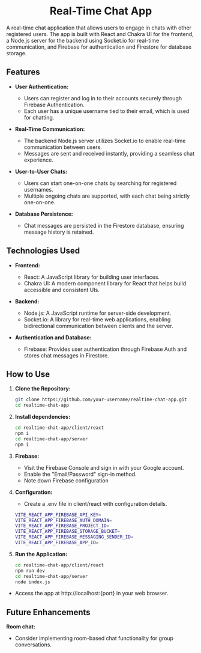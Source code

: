 <h1 align='center'>Real-Time Chat App</h1>

A real-time chat application that allows users to engage in chats with other registered users. The app is built with React and Chakra UI for the frontend, a Node.js server for the backend using Socket.io for real-time communication, and Firebase for authentication and Firestore for database storage.

## Features

- **User Authentication:**
  - Users can register and log in to their accounts securely through Firebase Authentication.
  - Each user has a unique username tied to their email, which is used for chatting.

- **Real-Time Communication:**
  - The backend Node.js server utilizes Socket.io to enable real-time communication between users.
  - Messages are sent and received instantly, providing a seamless chat experience.

- **User-to-User Chats:**
  - Users can start one-on-one chats by searching for registered usernames.
  - Multiple ongoing chats are supported, with each chat being strictly one-on-one.

- **Database Persistence:**
  - Chat messages are persisted in the Firestore database, ensuring message history is retained.

## Technologies Used

- **Frontend:**
  - React: A JavaScript library for building user interfaces.
  - Chakra UI: A modern component library for React that helps build accessible and consistent UIs.

- **Backend:**
  - Node.js: A JavaScript runtime for server-side development.
  - Socket.io: A library for real-time web applications, enabling bidirectional communication between clients and the server.

- **Authentication and Database:**
  - Firebase: Provides user authentication through Firebase Auth and stores chat messages in Firestore.

## How to Use

1. **Clone the Repository:**
   ```bash
   git clone https://github.com/your-username/realtime-chat-app.git
   cd realtime-chat-app
   
2. **Install dependencies:**
   ```bash
   cd realtime-chat-app/client/react
   npm i
   cd realtime-chat-app/server
   npm i

3. **Firebase:**
   - Visit the Firebase Console and sign in with your Google account.
   - Enable the "Email/Password" sign-in method.
   - Note down Firebase configuration

4. **Configuration:**
   - Create a .env file in client/react with configuration details.
   ```bash
   VITE_REACT_APP_FIREBASE_API_KEY=
   VITE_REACT_APP_FIREBASE_AUTH_DOMAIN=
   VITE_REACT_APP_FIREBASE_PROJECT_ID=
   VITE_REACT_APP_FIREBASE_STORAGE_BUCKET=
   VITE_REACT_APP_FIREBASE_MESSAGING_SENDER_ID=
   VITE_REACT_APP_FIREBASE_APP_ID=

5. **Run the Application:**
   ```bash
   cd realtime-chat-app/client/react
   npm run dev
   cd realtime-chat-app/server
   node index.js
  - Access the app at http://localhost:{port} in your web browser.

## Future Enhancements
**Room chat:**
- Consider implementing room-based chat functionality for group conversations.

